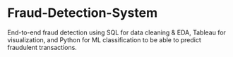 # Fraud-Detection-System
End-to-end fraud detection using SQL for data cleaning &amp; EDA, Tableau for visualization, and Python for ML classification to be able to predict fraudulent transactions. 
